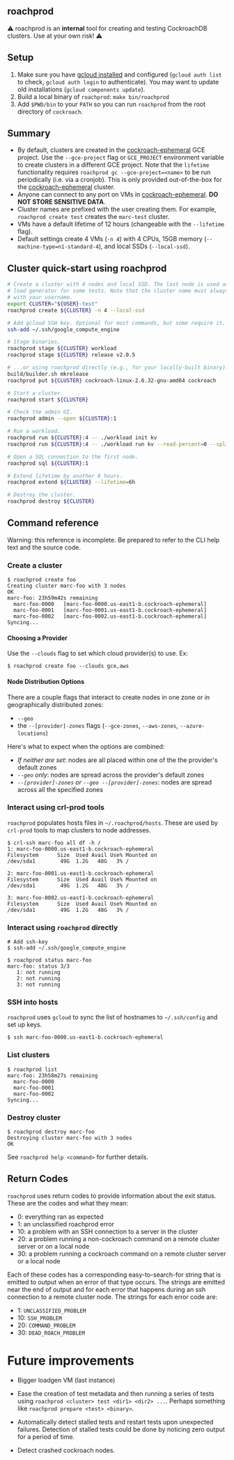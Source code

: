## roachprod

⚠️ roachprod is an **internal** tool for creating and testing
CockroachDB clusters. Use at your own risk! ⚠️

## Setup

1. Make sure you have [gcloud installed] and configured (`gcloud auth list` to
check, `gcloud auth login` to authenticate). You may want to update old
installations (`gcloud components update`).
1. Build a local binary of `roachprod`: `make bin/roachprod`
1. Add `$PWD/bin` to your `PATH` so you can run `roachprod` from the root directory of `cockroach`.

## Summary

* By default, clusters are created in the [cockroach-ephemeral] GCE
  project. Use the `--gce-project` flag or `GCE_PROJECT` environment
  variable to create clusters in a different GCE project. Note that
  the `lifetime` functionality requires `roachprod gc
  --gce-project=<name>` to be run periodically (i.e. via a
  cronjob). This is only provided out-of-the-box for the
  [cockroach-ephemeral] cluster.
* Anyone can connect to any port on VMs in [cockroach-ephemeral].
  **DO NOT STORE SENSITIVE DATA**.
* Cluster names are prefixed with the user creating them. For example,
  `roachprod create test` creates the `marc-test` cluster.
* VMs have a default lifetime of 12 hours (changeable with the
  `--lifetime` flag).
* Default settings create 4 VMs (`-n 4`) with 4 CPUs, 15GB memory
  (`--machine-type=n1-standard-4`), and local SSDs (`--local-ssd`).

## Cluster quick-start using roachprod

```bash
# Create a cluster with 4 nodes and local SSD. The last node is used as a
# load generator for some tests. Note that the cluster name must always begin
# with your username.
export CLUSTER="${USER}-test"
roachprod create ${CLUSTER} -n 4 --local-ssd

# Add gcloud SSH key. Optional for most commands, but some require it.
ssh-add ~/.ssh/google_compute_engine

# Stage binaries.
roachprod stage ${CLUSTER} workload
roachprod stage ${CLUSTER} release v2.0.5

# ...or using roachprod directly (e.g., for your locally-built binary).
build/builder.sh mkrelease
roachprod put ${CLUSTER} cockroach-linux-2.6.32-gnu-amd64 cockroach

# Start a cluster.
roachprod start ${CLUSTER}

# Check the admin UI.
roachprod admin --open ${CLUSTER}:1

# Run a workload.
roachprod run ${CLUSTER}:4 -- ./workload init kv
roachprod run ${CLUSTER}:4 -- ./workload run kv --read-percent=0 --splits=1000 --concurrency=384 --duration=5m

# Open a SQL connection to the first node.
roachprod sql ${CLUSTER}:1

# Extend lifetime by another 6 hours.
roachprod extend ${CLUSTER} --lifetime=6h

# Destroy the cluster.
roachprod destroy ${CLUSTER}
```

## Command reference

Warning: this reference is incomplete. Be prepared to refer to the CLI help text
and the source code.

### Create a cluster

```
$ roachprod create foo
Creating cluster marc-foo with 3 nodes
OK
marc-foo: 23h59m42s remaining
  marc-foo-0000   [marc-foo-0000.us-east1-b.cockroach-ephemeral]
  marc-foo-0001   [marc-foo-0001.us-east1-b.cockroach-ephemeral]
  marc-foo-0002   [marc-foo-0002.us-east1-b.cockroach-ephemeral]
Syncing...
```

#### Choosing a Provider

Use the `--clouds` flag to set which cloud provider(s) to use. Ex:

```
$ roachprod create foo --clouds gce,aws
```

#### Node Distribution Options

There are a couple flags that interact to create nodes in one zone or in
geographically distributed zones:

- `--geo`
- the `--[provider]-zones` flags (`--gce-zones`, `--aws-zones`, `--azure-locations`)

Here's what to expect when the options are combined:

- _If neither are set_: nodes are all placed within one of the the provider's default zones
- _`--geo` only_: nodes are spread across the provider's default zones
- _`--[provider]-zones` or `--geo --[provider]-zones`_: nodes are spread across
  all the specified zones

### Interact using crl-prod tools

`roachprod` populates hosts files in `~/.roachprod/hosts`. These are used by
`crl-prod` tools to map clusters to node addresses.

```
$ crl-ssh marc-foo all df -h /
1: marc-foo-0000.us-east1-b.cockroach-ephemeral
Filesystem      Size  Used Avail Use% Mounted on
/dev/sda1        49G  1.2G   48G   3% /

2: marc-foo-0001.us-east1-b.cockroach-ephemeral
Filesystem      Size  Used Avail Use% Mounted on
/dev/sda1        49G  1.2G   48G   3% /

3: marc-foo-0002.us-east1-b.cockroach-ephemeral
Filesystem      Size  Used Avail Use% Mounted on
/dev/sda1        49G  1.2G   48G   3% /
```

### Interact using `roachprod` directly

```
# Add ssh-key
$ ssh-add ~/.ssh/google_compute_engine

$ roachprod status marc-foo
marc-foo: status 3/3
   1: not running
   2: not running
   3: not running
```

### SSH into hosts

`roachprod` uses `gcloud` to sync the list of hostnames to `~/.ssh/config` and
set up keys.

```
$ ssh marc-foo-0000.us-east1-b.cockroach-ephemeral
```

### List clusters

```
$ roachprod list
marc-foo: 23h58m27s remaining
  marc-foo-0000
  marc-foo-0001
  marc-foo-0002
Syncing...
```

### Destroy cluster

```
$ roachprod destroy marc-foo
Destroying cluster marc-foo with 3 nodes
OK
```

See `roachprod help <command>` for further details.

## Return Codes

`roachprod` uses return codes to provide information about the exit status.
These are the codes and what they mean:

- 0: everything ran as expected
- 1: an unclassified roachprod error
- 10: a problem with an SSH connection to a server in the cluster
- 20: a problem running a non-cockroach command on a remote cluster server or on a local node
- 30: a problem running a cockroach command on a remote cluster server or a local node

Each of these codes has a corresponding easy-to-search-for string that is
emitted to output when an error of that type occurs. The strings are emitted
near the end of output and for each error that happens during an ssh
connection to a remote cluster node. The strings for each error code are:

- 1:  `UNCLASSIFIED_PROBLEM`
- 10: `SSH_PROBLEM`
- 20: `COMMAND_PROBLEM`
- 30: `DEAD_ROACH_PROBLEM`

# Future improvements

* Bigger loadgen VM (last instance)

* Ease the creation of test metadata and then running a series of tests
  using `roachprod <cluster> test <dir1> <dir2> ...`. Perhaps something like
  `roachprod prepare <test> <binary>`.

* Automatically detect stalled tests and restart tests upon unexpected
  failures. Detection of stalled tests could be done by noticing zero output
  for a period of time.

* Detect crashed cockroach nodes.

[cockroach-ephemeral]: https://console.cloud.google.com/home/dashboard?project=cockroach-ephemeral
[gcloud installed]: https://cloud.google.com/sdk/downloads
